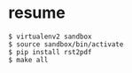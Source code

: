 # resume

```
$ virtualenv2 sandbox
$ source sandbox/bin/activate
$ pip install rst2pdf
$ make all
```

